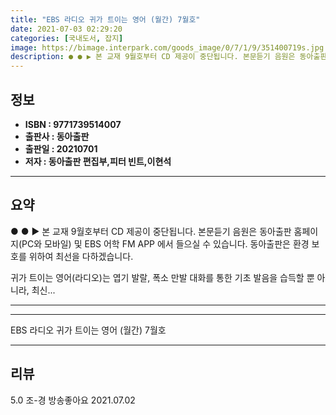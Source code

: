 ```yaml
---
title: "EBS 라디오 귀가 트이는 영어 (월간) 7월호"
date: 2021-07-03 02:29:20
categories: [국내도서, 잡지]
image: https://bimage.interpark.com/goods_image/0/7/1/9/351400719s.jpg
description: ● ● ▶ 본 교재 9월호부터 CD 제공이 중단됩니다. 본문듣기 음원은 동아출판 홈페이지(PC와 모바일) 및 EBS 어학 FM APP 에서 들으실 수 있습니다. 동아출판은 환경 보호를 위하여 최선을 다하겠습니다. 귀가 트이는 영어(라디오)는 엽기 발랄, 폭소 만발 대화를 통한 기초
---
```


## **정보**

- **ISBN : 9771739514007**
- **출판사 : 동아출판**
- **출판일 : 20210701**
- **저자 : 동아출판 편집부,피터 빈트,이현석**

------



## **요약**

●  ●  ▶ 본 교재 9월호부터 CD 제공이 중단됩니다.
본문듣기 음원은 동아출판 홈페이지(PC와 모바일) 및 EBS 어학 FM APP 에서 들으실 수 있습니다.
동아출판은 환경 보호를 위하여 최선을 다하겠습니다.

귀가 트이는 영어(라디오)는 엽기 발랄, 폭소 만발 대화를 통한 기초 발음을 습득할 뿐 아니라, 최신... 

------



------


EBS 라디오 귀가 트이는 영어 (월간) 7월호 

------


## **리뷰** 

5.0 조-경 방송좋아요 2021.07.02 <br/>